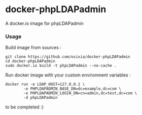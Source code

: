 docker-phpLDAPadmin
===================

A docker.io image for phpLDAPadmin

### Usage

Build image from sources :

    git clone https://github.com/osixia/docker-phpLDAPadmin
    cd docker-phpLDAPadmin
    sudo docker.io build -t phpLDAPadmin --no-cache .

Run docker image with your custom environment variables :

    docker run -e LDAP_HOST=127.0.0.1 \
            -e PHPLDAPADMIN_BASE_DN=dc=example,dc=com \
            -e PHPLDAPADMIN_LOGIN_DN=cn=admin,dc=test,dc=com \
            -d phpLDAPadmin

to be completed :)
